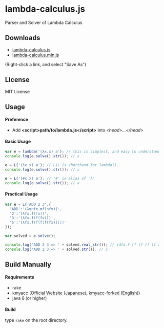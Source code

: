 # lambda-calculus.js

Parser and Solver of Lambda Calculus

## Downloads

- [lambda-calculus.js](https://raw.githubusercontent.com/atmarksharp/lambda-calculus-js/master/lambda-calculus.js)
- [lambda-calculus.min.js](https://raw.githubusercontent.com/atmarksharp/lambda-calculus-js/master/lambda-calculus.min.js)

(Right-click a link, and select "Save As")

## License

MIT License

## Usage

#### Preference

- Add **&lt;script>**path/to/lambda.js**&lt;/script>** into *&lt;head>...&lt;/head>*

#### Basic Usage

```javascript
var e = lambda('(λx.x) a'); // this is simplest, and easy to understand.
console.log(e.solve().str()); // a

e = L('(λx.x) a'); // L() is shorthand for lambda().
console.log(e.solve().str()); // a

e = L('(#x.x) a'); // '#' is alias of 'λ'
console.log(e.solve().str()); // a
```

#### Practical Usage

```javascript
var e = L('ADD 2 3',{
  'ADD':'(λmnfx.mf(nfx))',
  '2':'(λfx.f(fx))',
  '3':'(λfx.f(f(fx)))',
  '5':'(λfx.f(f(f(f(fx)))))'
});

var solved = e.solve();

console.log('ADD 2 3 => ' + solved.real_str()); // (λfx.f (f (f (f (f x)))))
console.log('ADD 2 3 => ' + solved.str()); // 5
```

## Build Manually

#### Requirements

- rake
- kmyacc ([Official Website (Japanese)](http://www005.upp.so-net.ne.jp/kmori/kmyacc/), [kmyacc-forked (English)](https://github.com/moriyoshi/kmyacc-forked))
- java 6 (or higher)

#### Build

type `rake` on the root directory.

